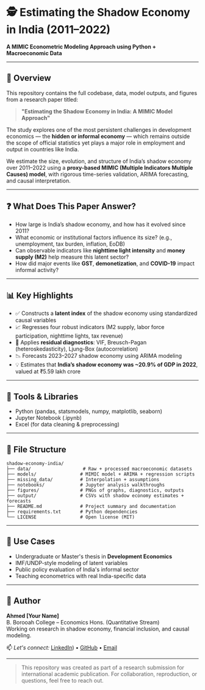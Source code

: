 # 🕵️ Estimating the Shadow Economy in India (2011–2022)  
**A MIMIC Econometric Modeling Approach using Python + Macroeconomic Data**

---

## 📌 Overview
This repository contains the full codebase, data, model outputs, and figures from a research paper titled:

> **"Estimating the Shadow Economy in India: A MIMIC Model Approach"**

The study explores one of the most persistent challenges in development economics — the **hidden or informal economy** — which remains outside the scope of official statistics yet plays a major role in employment and output in countries like India.

We estimate the size, evolution, and structure of India’s shadow economy over 2011–2022 using a **proxy-based MIMIC (Multiple Indicators Multiple Causes) model**, with rigorous time-series validation, ARIMA forecasting, and causal interpretation.

---

## ❓ What Does This Paper Answer?
- How large is India’s shadow economy, and how has it evolved since 2011?
- What economic or institutional factors influence its size? (e.g., unemployment, tax burden, inflation, EoDB)
- Can observable indicators like **nighttime light intensity** and **money supply (M2)** help measure this latent sector?
- How did major events like **GST**, **demonetization**, and **COVID-19** impact informal activity?

---

## 📊 Key Highlights
- ✅ Constructs a **latent index** of the shadow economy using standardized causal variables
- 📈 Regresses four robust indicators (M2 supply, labor force participation, nighttime lights, tax revenue)
- 🔬 Applies **residual diagnostics**: VIF, Breusch-Pagan (heteroskedasticity), Ljung-Box (autocorrelation)
- 📉 Forecasts 2023–2027 shadow economy using ARIMA modeling
- 💡 Estimates that **India’s shadow economy was ~20.9% of GDP in 2022**, valued at ₹5.59 lakh crore

---

## 🧰 Tools & Libraries
- Python (pandas, statsmodels, numpy, matplotlib, seaborn)
- Jupyter Notebook (.ipynb)
- Excel (for data cleaning & preprocessing)

---

## 📁 File Structure

```
shadow-economy-india/
├── data/                   # Raw + processed macroeconomic datasets  
├── models/                # MIMIC model + ARIMA + regression scripts  
├── missing_data/          # Interpolation + assumptions  
├── notebooks/             # Jupyter analysis walkthroughs  
├── figures/               # PNGs of graphs, diagnostics, outputs  
├── output/                # CSVs with shadow economy estimates + forecasts  
├── README.md              # Project summary and documentation  
├── requirements.txt       # Python dependencies  
└── LICENSE                # Open license (MIT)
```

---

## 📌 Use Cases
- Undergraduate or Master's thesis in **Development Economics**
- IMF/UNDP-style modeling of latent variables
- Public policy evaluation of India's informal sector
- Teaching econometrics with real India-specific data

---

## 👤 Author
**Ahmed [Your Name]**  
B. Borooah College – Economics Hons. (Quantitative Stream)  
Working on research in shadow economy, financial inclusion, and causal modeling.  

📫 *Let's connect:* [LinkedIn]([https://www.linkedin.com/in/mujtabaahmed24/)) • [GitHub]([https://github.com/](https://github.com/ahmedmujtaba24)) • [Email]([ahmedmujtabamp4@gmail.com])

---

> This repository was created as part of a research submission for international academic publication.
> For collaboration, reproduction, or questions, feel free to reach out.
